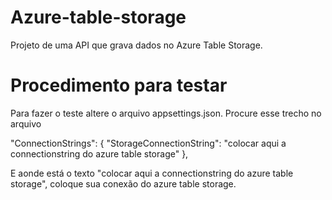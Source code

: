 # Azure-table-storage
Projeto de uma API que grava dados no Azure Table Storage.

# Procedimento para testar
Para fazer o teste altere o arquivo appsettings.json. 
Procure esse trecho no arquivo

"ConnectionStrings": {
    "StorageConnectionString": "colocar aqui a connectionstring do azure table storage"
  },

E aonde está o texto "colocar aqui a connectionstring do azure table storage", coloque sua conexão do azure table storage.
